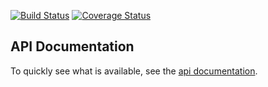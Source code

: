 [![Build Status](https://travis-ci.org/simontonsoftware/s-ng-utils.svg?branch=master)](https://travis-ci.org/simontonsoftware/s-ng-utils) [![Coverage Status](https://coveralls.io/repos/github/simontonsoftware/s-ng-utils/badge.svg?branch=master)](https://coveralls.io/github/simontonsoftware/s-ng-utils?branch=master)

## API Documentation

To quickly see what is available, see the [api documentation](https://simontonsoftware.github.io/s-ng-utils/typedoc).
